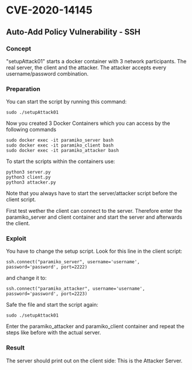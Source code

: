 # CVE-2020-14145

## Auto-Add Policy Vulnerability - SSH

### Concept

"setupAttack01" starts a docker container with 3 network participants. The real 
server, the client and the attacker. The attacker accepts every username/password combination. 

### Preparation
You can start the script by running this command: 
```
sudo ./setupAttack01
```
Now you created 3 Docker Containers which you can access by the following commands
```
sudo docker exec -it paramiko_server bash
sudo docker exec -it paramiko_client bash
sudo docker exec -it paramiko_attacker bash 
```
To start the scripts within the containers use:
```
python3 server.py
python3 client.py
python3 attacker.py
```
Note that you always have to start the server/attacker script before the client script. 

First test wether the client can connect to the server. Therefore enter the paramiko_server and client container and start the server and afterwards the client. 

### Exploit
You have to change the setup script. Look for this line in the 
client script:
```
ssh.connect("paramiko_server", username='username', password='password', port=2222)
```
and change it to:
```
ssh.connect("paramiko_attacker", username='username', password='password', port=2223)
```
Safe the file and start the script again:
```
sudo ./setupAttack01
```
Enter the paramiko_attacker and paramiko_client container and repeat the steps like before with
the actual server.

### Result
The server should print out on the client side: This is the Attacker Server.
